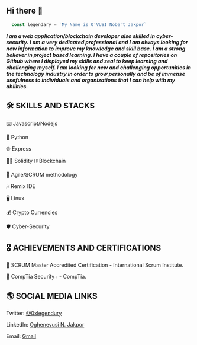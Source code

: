 ## **Hi there** 👋
```javascript
  const legendary = `My Name is O'VUSI Nobert Jakpor`
```
 
 ***I am a web application/blockchain developer also skilled in cyber-security. I am a very dedicated professional and I am always looking for new information to improve my knowledge and skill base. I am a strong believer in project based learning. I have a couple of repositories on Github where I displayed my skills and zeal to keep learning and challenging myself. I am looking for new and challenging opportunities in the technology industry in order to grow personally and be of immense usefulness to individuals and organizations that I can help with my abilities.*** 

## :hammer_and_wrench: SKILLS AND STACKS
:keyboard: Javascript/Nodejs

:snake: Python

:globe_with_meridians: Express

:man_technologist: Solidity :chains: Blockchain

:mechanical_arm: Agile/SCRUM methodology

:notes: Remix IDE

:desktop_computer: Linux

:moneybag: Crypto Currencies

:shield: Cyber-Security


## :medal_military: ACHIEVEMENTS AND CERTIFICATIONS
:1st_place_medal: SCRUM Master Accredited Certification - International Scrum Institute.

:1st_place_medal: CompTia Security+ - CompTia.


## :earth_americas: SOCIAL MEDIA LINKS

Twitter: [@0xlegendury](https://twitter.com/0xlegendury?t=omacf4F2s-nt13hpIF6EwA&s=09)

LinkedIn: [Oghenevusi N. Jakpor](https://www.linkedin.com/in/oghene-vusi-nobert-jakpor-1941b0198)

Email: [Gmail](ovusinobert@gmail.com)







<!--
**Ovusi/Ovusi** is a ✨ _special_ ✨ repository because its `README.md` (this file) appears on your GitHub profile.

Here are some ideas to get you started:

- 🔭 I’m currently working on ...
- 🌱 I’m currently learning ...
- 👯 I’m looking to collaborate on ...
- 🤔 I’m looking for help with ...
- 💬 Ask me about ...
- 📫 How to reach me: ...
- 😄 Pronouns: ...
- ⚡ Fun fact: ...
-->
